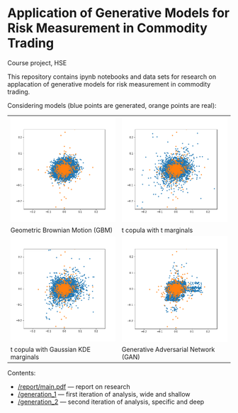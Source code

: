 # Application of Generative Models for Risk Measurement in Commodity Trading
Course project, HSE

This repository contains ipynb notebooks and data sets for research on applacation of generative models for risk measurement in commodity trading. 

Considering models (blue points are generated, orange points are real):

<table>
<tr>
    <td><img src='generation_2/figs/gen_gbm.png' width=300></td>
    <td><img src='generation_2/figs/gen_t_copula.png' width=300></td>
</tr>
<tr>
    <td>Geometric Brownian Motion (GBM)</td>
    <td>t copula with t marginals</td>
</tr>
<tr>
    <td><img src='generation_2/figs/gen_t_copulaKDE.png' width=300></td>
    <td><img src='generation_2/figs/gen_tgan.png' width=300></td>
</tr>
<tr>
    <td>t copula with Gaussian KDE marginals</td>
    <td>Generative Adversarial Network (GAN)</td>
</tr>
</table>

Contents:
* [/report/main.pdf](report/main.pdf) — report on research
* [/generation_1](generation_1/) — first iteration of analysis, wide and shallow
* [/generation_2](generation_2/) — second iteration of analysis, specific and deep
